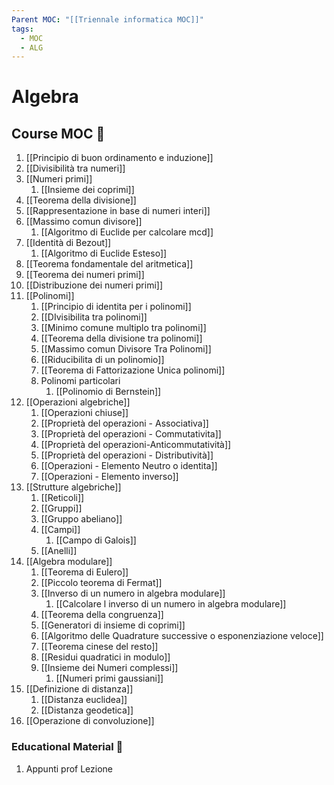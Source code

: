 ```yaml
---
Parent MOC: "[[Triennale informatica MOC]]"
tags:
  - MOC
  - ALG
---
```


# Algebra

## Course MOC  📒
1. [[Principio di buon ordinamento e induzione]]
2. [[Divisibilità tra numeri]]
3. [[Numeri primi]]
	1. [[Insieme dei coprimi]]
4. [[Teorema della divisione]]
5. [[Rappresentazione in base di numeri interi]]
6. [[Massimo comun divisore]]
	1. [[Algoritmo di Euclide per calcolare mcd]]
7. [[Identità di Bezout]]
	1. [[Algoritmo di Euclide Esteso]]
8. [[Teorema fondamentale del aritmetica]]
9. [[Teorema dei numeri primi]]
10. [[Distribuzione dei numeri primi]]
11. [[Polinomi]]
	1. [[Principio di identita per i polinomi]]
	2. [[DIvisibilita tra polinomi]]
	3. [[Minimo comune multiplo tra polinomi]]
	4. [[Teorema della divisione tra polinomi]]
	5. [[Massimo comun Divisore Tra Polinomi]]
	6. [[Riducibilita di un polinomio]]
	7. [[Teorema di Fattorizazione Unica polinomi]]
	8. Polinomi particolari
		1. [[Polinomio di Bernstein]]
12. [[Operazioni algebriche]]
	1. [[Operazioni chiuse]]
	2. [[Proprietà del operazioni - Associativa]]
	3. [[Proprietà del operazioni - Commutativita]]
	4. [[Proprietà del operazioni-Anticommutatività]]
	5. [[Proprietà del operazioni - Distributività]]
	6. [[Operazioni - Elemento Neutro o identita]]
	7. [[Operazioni - Elemento inverso]]
13. [[Strutture algebriche]]
	1. [[Reticoli]]
	2. [[Gruppi]]
	3. [[Gruppo abeliano]]
	4. [[Campi]]
		1. [[Campo di Galois]]
	5. [[Anelli]]
14. [[Algebra modulare]]
	1. [[Teorema di Eulero]]
	2. [[Piccolo teorema di Fermat]]
	3. [[Inverso di un numero in algebra modulare]]
		1. [[Calcolare l inverso di un numero in algebra modulare]]
	4. [[Teorema della congruenza]]
	5. [[Generatori di insieme di coprimi]]
	6. [[Algoritmo delle Quadrature successive o esponenziazione veloce]]
	7. [[Teorema cinese del resto]]
	8. [[Residui quadratici in modulo]]
	9. [[Insieme dei Numeri complessi]]
		1. [[Numeri primi gaussiani]]
15. [[Definizione di distanza]]
	1. [[Distanza euclidea]]
	2. [[Distanza geodetica]]
16.  [[Operazione di convoluzione]]

### Educational Material 🧱
1. Appunti prof Lezione
